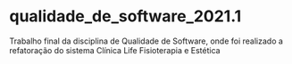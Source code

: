 # qualidade_de_software_2021.1
Trabalho final da disciplina de Qualidade de Software, onde foi realizado a refatoração do sistema Clínica Life Fisioterapia e Estética
